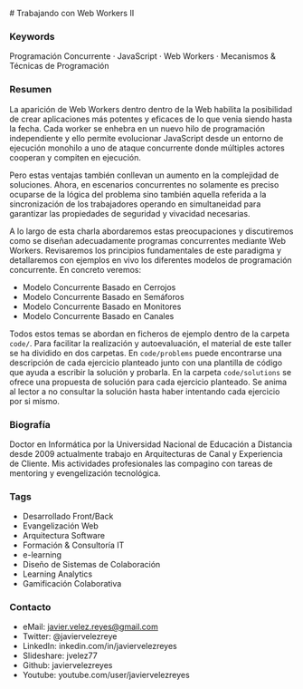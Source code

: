 # Trabajando con Web Workers II


### Keywords

Programación Concurrente · JavaScript · Web Workers · Mecanismos & Técnicas de Programación

### Resumen

La aparición de Web Workers dentro dentro de la Web habilita la posibilidad de crear 
aplicaciones más potentes y eficaces de lo que venia siendo hasta la fecha. Cada
worker se enhebra en un nuevo hilo de programación independiente y ello permite
evolucionar JavaScript desde un entorno de ejecución monohilo a uno de ataque
concurrente donde múltiples actores cooperan y compiten en ejecución.

Pero estas ventajas también conllevan un aumento en la complejidad de soluciones.
Ahora, en escenarios concurrentes no solamente es preciso ocuparse de la lógica del
problema sino también aquella referida a la sincronización de los trabajadores
operando en simultaneidad para garantizar las propiedades de seguridad y vivacidad
necesarias.

A lo largo de esta charla abordaremos estas preocupaciones y discutiremos como se
diseñan adecuadamente programas concurrentes mediante Web Workers. Revisaremos los
principios fundamentales de este paradigma y detallaremos con ejemplos en vivo los
diferentes modelos de programación concurrente. En concreto veremos:

- Modelo Concurrente Basado en Cerrojos
- Modelo Concurrente Basado en Semáforos
- Modelo Concurrente Basado en Monitores
- Modelo Concurrente Basado en Canales

Todos estos temas se abordan en ficheros de ejemplo dentro de la carpeta
`code/`. Para facilitar la realización y autoevaluación, el material de este taller se ha dividido en dos carpetas. En  `code/problems` puede encontrarse una descripción de cada ejercicio planteado junto con una plantilla de código que ayuda a escribir la solución y probarla. En la carpeta `code/solutions` se ofrece una propuesta de solución para cada ejercicio planteado. Se anima al lector a no consultar la solución hasta haber intentando cada ejercicio por si mismo.

### Biografía

Doctor en Informática por la Universidad Nacional de Educación a Distancia desde 2009 actualmente trabajo en Arquitecturas de Canal y Experiencia de Cliente. Mis actividades profesionales las compagino con tareas de mentoring y evengelización tecnológica.

### Tags
- Desarrollado Front/Back
- Evangelización Web
- Arquitectura Software
- Formación & Consultoría IT
- e-learning
- Diseño de Sistemas de Colaboración
- Learning Analytics
- Gamificación Colaborativa


### Contacto

- eMail: javier.velez.reyes@gmail.com
- Twitter: @javiervelezreye
- LinkedIn: inkedin.com/in/javiervelezreyes
- Slideshare: jvelez77
- Github: javiervelezreyes
- Youtube: youtube.com/user/javiervelezreyes
